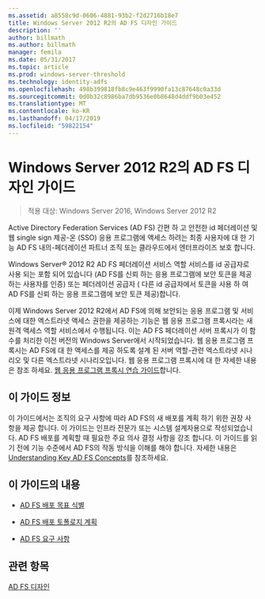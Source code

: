 ```yaml
---
ms.assetid: a8558c9d-0606-4881-93b2-f2d2716b18e7
title: Windows Server 2012 R2의 AD FS 디자인 가이드
description: ''
author: billmath
ms.author: billmath
manager: femila
ms.date: 05/31/2017
ms.topic: article
ms.prod: windows-server-threshold
ms.technology: identity-adfs
ms.openlocfilehash: 498b399818fb8c9e463f9990fa13c87648c0a33d
ms.sourcegitcommit: 0d0b32c8986ba7db9536e0b8648d4ddf9b03e452
ms.translationtype: MT
ms.contentlocale: ko-KR
ms.lasthandoff: 04/17/2019
ms.locfileid: "59822154"
---
```

# <a name="ad-fs-design-guide-in-windows-server-2012-r2"></a>Windows Server 2012 R2의 AD FS 디자인 가이드

>적용 대상: Windows Server 2016, Windows Server 2012 R2

Active Directory Federation Services \(AD FS\) 간편 하 고 안전한 id 페더레이션 및 웹 single sign 제공\-온 \(SSO\) 응용 프로그램에 액세스 하려는 최종 사용자에 대 한 기능 AD FS 내의\-페더레이션 파트너 조직 또는 클라우드에서 엔터프라이즈 보호 합니다.  
  
Windows Server® 2012 R2 AD FS 페더레이션 서비스 역할 서비스를 id 공급자로 사용 되는 포함 되어 있습니다 \(AD FS를 신뢰 하는 응용 프로그램에 보안 토큰을 제공 하는 사용자를 인증\) 또는 페더레이션 공급자 \( 다른 id 공급자에서 토큰을 사용 하 여 AD FS를 신뢰 하는 응용 프로그램에 보안 토큰 제공\)합니다.  
  
이제 Windows Server 2012 R2에서 AD FS에 의해 보안되는 응용 프로그램 및 서비스에 대한 엑스트라넷 액세스 권한을 제공하는 기능은 웹 응용 프로그램 프록시라는 새 원격 액세스 역할 서비스에서 수행됩니다. 이는 AD FS 페더레이션 서버 프록시가 이 함수를 처리한 이전 버전의 Windows Server에서 시작되었습니다. 웹 응용 프로그램 프록시는 AD FS에 대 한 액세스를 제공 하도록 설계 된 서버 역할\-관련 엑스트라넷 시나리오 및 다른 엑스트라넷 시나리오입니다. 웹 응용 프로그램 프록시에 대 한 자세한 내용은 참조 하세요. [웹 응용 프로그램 프록시 연습 가이드](https://technet.microsoft.com/library/dn280944.aspx)합니다.  
  
## <a name="about-this-guide"></a>이 가이드 정보  
이 가이드에서는 조직의 요구 사항에 따라 AD FS의 새 배포를 계획 하기 위한 권장 사항을 제공 합니다. 이 가이드는 인프라 전문가 또는 시스템 설계자용으로 작성되었습니다. AD FS 배포를 계획할 때 필요한 주요 의사 결정 사항을 강조 합니다. 이 가이드를 읽기 전에 기능 수준에서 AD FS의 작동 방식을 이해를 해야 합니다. 자세한 내용은 [Understanding Key AD FS Concepts](../../ad-fs/technical-reference/Understanding-Key-AD-FS-Concepts.md)를 참조하세요.  
  
## <a name="in-this-guide"></a>이 가이드의 내용  
  
-   [AD FS 배포 목표 식별](Identify-Your-AD-FS-Deployment-Goals.md)  
  
-   [AD FS 배포 토폴로지 계획](Plan-Your-AD-FS-Deployment-Topology.md)  
  
-   [AD FS 요구 사항](AD-FS-Requirements.md)  
  
  
## <a name="see-also"></a>관련 항목  
[AD FS 디자인](../../ad-fs/AD-FS-Design.md)  
  

